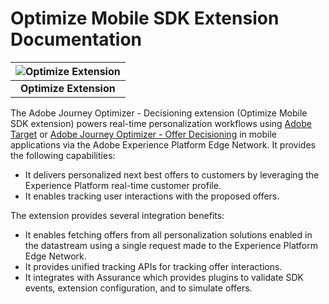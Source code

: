 # Optimize Mobile SDK Extension Documentation


| ![Optimize Extension](../assets/optimize-extension.png?raw=true) |
| :---: |
| **Optimize Extension** |

The Adobe Journey Optimizer - Decisioning extension (Optimize Mobile SDK extension) powers real-time personalization workflows using [Adobe Target](https://experienceleague.adobe.com/docs/target/using/introduction/intro.html?lang=en) or [Adobe Journey Optimizer - Offer Decisioning](https://experienceleague.adobe.com/docs/journey-optimizer/using/offer-decisioning/get-started-decision/starting-offer-decisioning.html?lang=en) in mobile applications via the Adobe Experience Platform Edge Network. It provides the following capabilities:

* It delivers personalized next best offers to customers by leveraging the Experience Platform real-time customer profile.
* It enables tracking user interactions with the proposed offers.

The extension provides several integration benefits:

* It enables fetching offers from all personalization solutions enabled in the datastream using a single request made to the Experience Platform Edge Network.
* It provides unified tracking APIs for tracking offer interactions. 
* It integrates with Assurance which provides plugins to validate SDK events, extension configuration, and to simulate offers.
